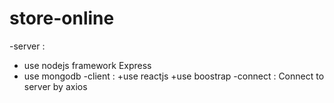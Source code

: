 # store-online
-server : 
  + use nodejs framework Express
  + use mongodb 
-client :
  +use reactjs
  +use boostrap
-connect : Connect to server by axios
